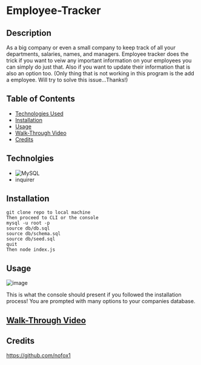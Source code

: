 # Employee-Tracker
## Description 
As a big company or even a small company to keep track of all your departments, salaries, names, and managers. Employee tracker does the trick if you want to veiw any important information on your employees you can simply do just that. Also if you want to update their information that is also an option too. (Only thing that is not working in this program is the add a employee. Will try to solve this issue...Thanks!) 

## Table of Contents
- [Technologies Used](#technologies-used)
- [Installation](#installation)
- [Usage](#usage)
- [Walk-Through Video](#walk-through-video)
- [Credits](#Credits)

## Technolgies
- ![MySQL](https://img.shields.io/badge/mysql-%2300f.svg?style=for-the-badge&logo=mysql&logoColor=white)
- inquirer

## Installation
```
git clone repo to local machine
Then proceed to CLI or the console
mysql -u root -p
source db/db.sql
source db/schema.sql
source db/seed.sql
quit
Then node index.js
```
## Usage
![image](https://github.com/nofox1/Employee-Tracker/assets/136627240/a88e72b1-ae44-4979-b2be-de8e826ae4a3)



This is what the console should present if you followed the installation process! You are prompted with many options to your companies database.


## [Walk-Through Video](https://drive.google.com/file/d/1LxeOYIa_Ll2dts1n5Zj2nk2LnJxmB6VK/view)


## Credits 
https://github.com/nofox1
